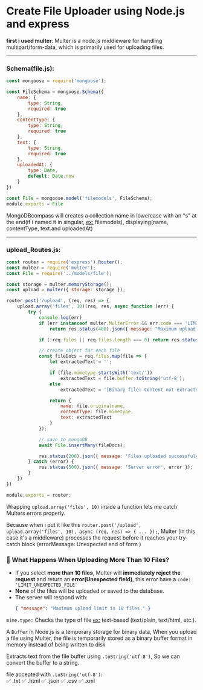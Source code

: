 # Create File Uploader using Node.js and express

**first i used multer**: Multer is a node.js middleware for handling multipart/form-data, which is primarily used for uploading files.

---

### Schema(file.js):
```js
const mongoose = require('mongoose');

const FileSchema = mongoose.Schema({
    name: {
        type: String,
        required: true
    },
    contentType: {
        type: String,
        required: true
    },
    text: {
        type: String,
        required: true
    },
    uploadedAt: {
        type: Date,
        default: Date.now
    }
})

const File = mongoose.model('filemodels', FileSchema);
module.exports = File
```

MongoDBcompass will creates a collection name in lowercase with an "s" at the end(if i named it in singular, <ins>ex:</ins> filemodels), displaying(name, contentType, text and uploadedAt) 

---

### upload_Routes.js:
```js
const router = require('express').Router();
const multer = require('multer');
const File = require('../models/file');

const storage = multer.memoryStorage();
const upload = multer({ storage: storage });

router.post('/upload', (req, res) => {
    upload.array('files', 10)(req, res, async function (err) {
        try {
            console.log(err)
            if (err instanceof multer.MulterError && err.code === 'LIMIT_UNEXPECTED_FILE')
                return res.status(400).json({ message: "Maximum upload limit is 10 files." })

            if (!req.files || req.files.length === 0) return res.status(400).json({ message: 'No file uploaded' });

            // create object for each file
            const fileDocs = req.files.map(file => {
                let extractedText = '';

                if (file.mimetype.startsWith('text/'))
                    extractedText = file.buffer.toString('utf-8');
                else
                    extractedText = '[Binary file: Content not extracted]';

                return {
                    name: file.originalname,
                    contentType: file.mimetype,
                    text: extractedText
                }
            });

            // save to mongoDB
            await File.insertMany(fileDocs);

            res.status(200).json({ message: 'Files uploaded successfuly', files: req.files.length });
        } catch (error) {
            res.status(500).json({ message: 'Server error', error });
        }
    })
})

module.exports = router;
```

Wrapping ```upload.array('files', 10)``` inside a function lets me catch Multers errors properly.

Because when i put it like this ```router.post('/upload', upload.array('files', 10), async (req, res) => { ... });```, Multer (in this case it's a middleware) processes the request before it reaches your try-catch block (errorMessage: Unexpected end of form )

### 🔹 What Happens When Uploading More Than 10 Files?
- If you select **more than 10 files**, Multer will **immediately reject the request** and return an **error(Unexpected field)**, this error have a ``code: 'LIMIT_UNEXPECTED_FILE'``
- **None** of the files will be uploaded or saved to the database.
- The server will respond with:
  ```json
  { "message": "Maximum upload limit is 10 files." }
  ```

```mime.type:``` Checks the type of  file <ins>ex:</ins> text-based (text/plain, text/html, etc.).

A ```Buffer``` in Node.js is a temporary storage for binary data, When you upload a file using Multer, the file is temporarily stored as a binary buffer format in memory instead of being written to disk

Extracts text from the file buffer using ```.toString('utf-8')```, So we can convert the buffer to a string.

file accepted with ```.toString('utf-8')```:  
✅ .txt
✅ .html
✅ .json
✅ .csv
✅ .xml
